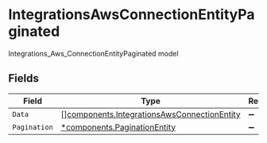 # IntegrationsAwsConnectionEntityPaginated

Integrations_Aws_ConnectionEntityPaginated model


## Fields

| Field                                                                                                      | Type                                                                                                       | Required                                                                                                   | Description                                                                                                |
| ---------------------------------------------------------------------------------------------------------- | ---------------------------------------------------------------------------------------------------------- | ---------------------------------------------------------------------------------------------------------- | ---------------------------------------------------------------------------------------------------------- |
| `Data`                                                                                                     | [][components.IntegrationsAwsConnectionEntity](../../models/components/integrationsawsconnectionentity.md) | :heavy_minus_sign:                                                                                         | N/A                                                                                                        |
| `Pagination`                                                                                               | [*components.PaginationEntity](../../models/components/paginationentity.md)                                | :heavy_minus_sign:                                                                                         | N/A                                                                                                        |